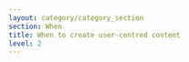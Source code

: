 ```yaml
---
layout: category/category_section
section: When
title: When to create user-centred content
level: 2
---
```

